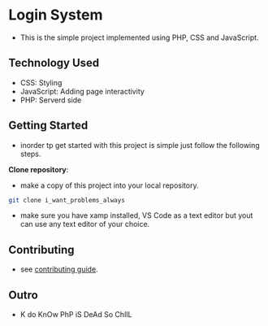 # Login System

- This is the simple project implemented using PHP, CSS and JavaScript.

## Technology Used

- CSS: Styling
- JavaScript: Adding page interactivity
- PHP: Serverd side

## Getting Started

- inorder tp get started with this project is simple just follow the following steps.

**Clone repository**:

- make a copy of this project into your local repository.

```sh
git clone i_want_problems_always
```

- make sure you have xamp installed, VS Code as a text editor but yout can use any text editor of your choice.

## Contributing

- see [contributing guide](/CONTRIBUTING.md).

## Outro

- K do KnOw PhP iS DeAd So ChIlL
